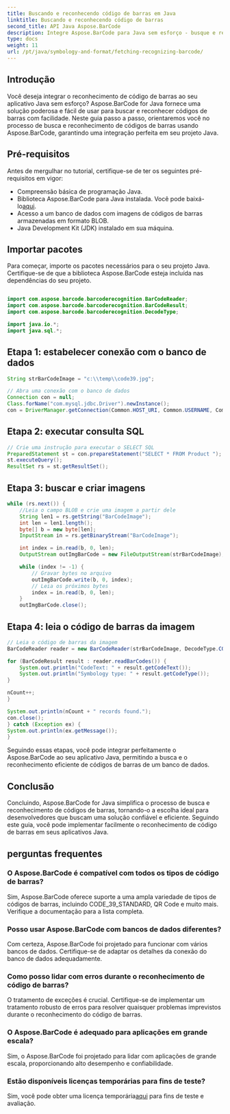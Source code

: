 ```yaml
---
title: Buscando e reconhecendo código de barras em Java
linktitle: Buscando e reconhecendo código de barras
second_title: API Java Aspose.BarCode
description: Integre Aspose.BarCode para Java sem esforço - busque e reconheça códigos de barras de um banco de dados. Baixe agora para uma experiência perfeita de integração de código de barras.
type: docs
weight: 11
url: /pt/java/symbology-and-format/fetching-recognizing-barcode/
---
```


## Introdução

Você deseja integrar o reconhecimento de código de barras ao seu aplicativo Java sem esforço? Aspose.BarCode for Java fornece uma solução poderosa e fácil de usar para buscar e reconhecer códigos de barras com facilidade. Neste guia passo a passo, orientaremos você no processo de busca e reconhecimento de códigos de barras usando Aspose.BarCode, garantindo uma integração perfeita em seu projeto Java.

## Pré-requisitos

Antes de mergulhar no tutorial, certifique-se de ter os seguintes pré-requisitos em vigor:

- Compreensão básica de programação Java.
-  Biblioteca Aspose.BarCode para Java instalada. Você pode baixá-lo[aqui](https://releases.aspose.com/barcode/java/).
- Acesso a um banco de dados com imagens de códigos de barras armazenadas em formato BLOB.
- Java Development Kit (JDK) instalado em sua máquina.

## Importar pacotes

Para começar, importe os pacotes necessários para o seu projeto Java. Certifique-se de que a biblioteca Aspose.BarCode esteja incluída nas dependências do seu projeto.

```java

import com.aspose.barcode.barcoderecognition.BarCodeReader;
import com.aspose.barcode.barcoderecognition.BarCodeResult;
import com.aspose.barcode.barcoderecognition.DecodeType;

import java.io.*;
import java.sql.*;
```

## Etapa 1: estabelecer conexão com o banco de dados

```java
String strBarCodeImage = "c:\\temp\\code39.jpg";

// Abra uma conexão com o banco de dados
Connection con = null;
Class.forName("com.mysql.jdbc.Driver").newInstance();
con = DriverManager.getConnection(Common.HOST_URI, Common.USERNAME, Common.PASSWORD);
```

## Etapa 2: executar consulta SQL

```java
// Crie uma instrução para executar o SELECT SQL
PreparedStatement st = con.prepareStatement("SELECT * FROM Product ");
st.executeQuery();
ResultSet rs = st.getResultSet();
```

## Etapa 3: buscar e criar imagens

```java
while (rs.next()) {
    //Leia o campo BLOB e crie uma imagem a partir dele
    String len1 = rs.getString("BarCodeImage");
    int len = len1.length();
    byte[] b = new byte[len];
    InputStream in = rs.getBinaryStream("BarCodeImage");

    int index = in.read(b, 0, len);
    OutputStream outImgBarCode = new FileOutputStream(strBarCodeImage);

    while (index != -1) {
        // Gravar bytes no arquivo
        outImgBarCode.write(b, 0, index);
        // Leia os próximos bytes
        index = in.read(b, 0, len);
    }
    outImgBarCode.close();
```

## Etapa 4: leia o código de barras da imagem

```java
// Leia o código de barras da imagem
BarCodeReader reader = new BarCodeReader(strBarCodeImage, DecodeType.CODE_39_STANDARD);

for (BarCodeResult result : reader.readBarCodes()) {
    System.out.println("CodeText: " + result.getCodeText());
    System.out.println("Symbology type: " + result.getCodeType());
}

nCount++;
}

System.out.println(nCount + " records found.");
con.close();
} catch (Exception ex) {
System.out.println(ex.getMessage());
}
```

Seguindo essas etapas, você pode integrar perfeitamente o Aspose.BarCode ao seu aplicativo Java, permitindo a busca e o reconhecimento eficiente de códigos de barras de um banco de dados.

## Conclusão

Concluindo, Aspose.BarCode for Java simplifica o processo de busca e reconhecimento de códigos de barras, tornando-o a escolha ideal para desenvolvedores que buscam uma solução confiável e eficiente. Seguindo este guia, você pode implementar facilmente o reconhecimento de código de barras em seus aplicativos Java.

## perguntas frequentes

### O Aspose.BarCode é compatível com todos os tipos de código de barras?
Sim, Aspose.BarCode oferece suporte a uma ampla variedade de tipos de códigos de barras, incluindo CODE_39_STANDARD, QR Code e muito mais. Verifique a documentação para a lista completa.

### Posso usar Aspose.BarCode com bancos de dados diferentes?
Com certeza, Aspose.BarCode foi projetado para funcionar com vários bancos de dados. Certifique-se de adaptar os detalhes da conexão do banco de dados adequadamente.

### Como posso lidar com erros durante o reconhecimento de código de barras?
O tratamento de exceções é crucial. Certifique-se de implementar um tratamento robusto de erros para resolver quaisquer problemas imprevistos durante o reconhecimento do código de barras.

### O Aspose.BarCode é adequado para aplicações em grande escala?
Sim, o Aspose.BarCode foi projetado para lidar com aplicações de grande escala, proporcionando alto desempenho e confiabilidade.

### Estão disponíveis licenças temporárias para fins de teste?
 Sim, você pode obter uma licença temporária[aqui](https://purchase.aspose.com/temporary-license/) para fins de teste e avaliação.
